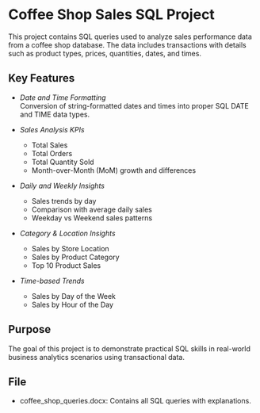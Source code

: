 # Coffee Shop Sales SQL Project

This project contains SQL queries used to analyze sales performance data from a coffee shop database. The data includes transactions with details such as product types, prices, quantities, dates, and times.

## Key Features

- *Date and Time Formatting*  
  Conversion of string-formatted dates and times into proper SQL DATE and TIME data types.

- *Sales Analysis KPIs*  
  - Total Sales  
  - Total Orders  
  - Total Quantity Sold  
  - Month-over-Month (MoM) growth and differences

- *Daily and Weekly Insights*  
  - Sales trends by day  
  - Comparison with average daily sales  
  - Weekday vs Weekend sales patterns

- *Category & Location Insights*  
  - Sales by Store Location  
  - Sales by Product Category  
  - Top 10 Product Sales

- *Time-based Trends*  
  - Sales by Day of the Week  
  - Sales by Hour of the Day

## Purpose

The goal of this project is to demonstrate practical SQL skills in real-world business analytics scenarios using transactional data.

## File

- coffee_shop_queries.docx: Contains all SQL queries with explanations.
